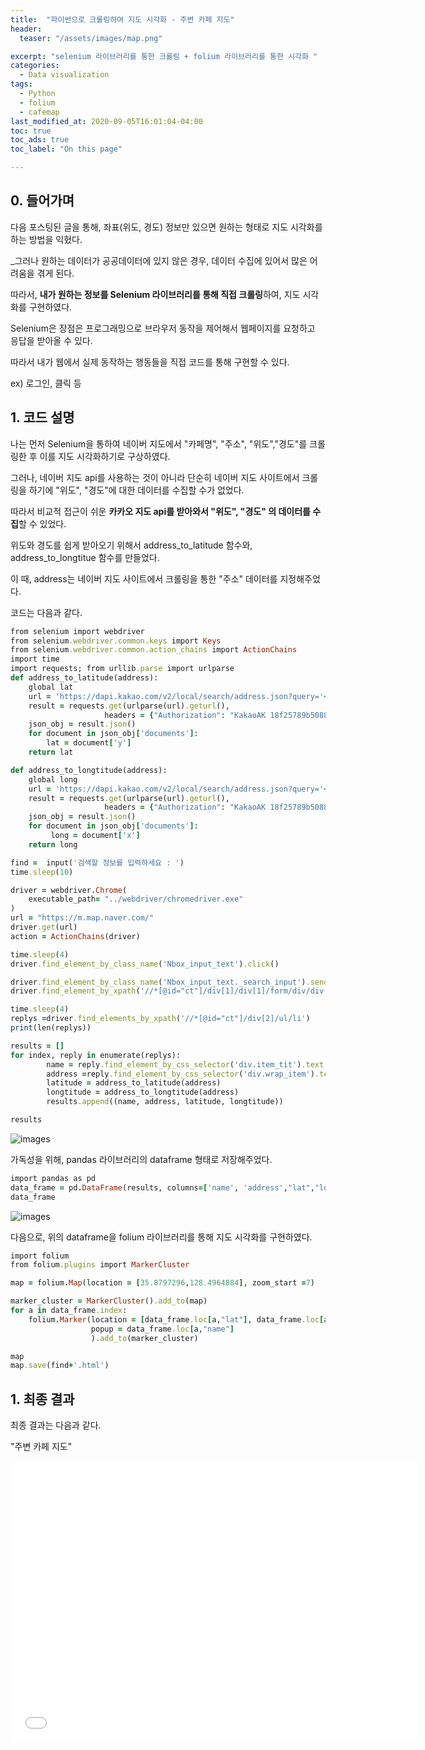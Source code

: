 ```yaml
---
title:  "파이썬으로 크롤링하여 지도 시각화 - 주변 카페 지도"
header:
  teaser: "/assets/images/map.png"

excerpt: "selenium 라이브러리를 통한 크롤링 + folium 라이브러리를 통한 시각화 "
categories:
  - Data visualization
tags:
  - Python
  - folium
  - cafemap
last_modified_at: 2020-09-05T16:01:04-04:00
toc: true
toc_ads: true
toc_label: "On this page"

---
```

## 0\. 들어가며

다음 포스팅된 글을 통해, 좌표(위도, 경도) 정보만 있으면 원하는 형태로 지도 시각화를 하는 방법을 익혔다.

_그러나 원하는 데이터가 공공데이터에 있지 않은 경우, 데이터 수집에 있어서 많은 어려움을 겪게 된다.  

따라서, **내가 원하는 정보를 Selenium 라이브러리를 통해 직접 크롤링**하여, 지도 시각화를 구현하였다.

Selenium은 장점은 프로그래밍으로 브라우저 동작을 제어해서 웹페이지를 요청하고 응답을 받아올 수 있다. 

따라서 내가 웹에서 실제 동작하는 행동들을 직접 코드를 통해 구현할 수 있다.

ex) 로그인, 클릭 등

## 1\. 코드 설명

나는 먼저 Selenium을 통하여 네이버 지도에서 "카페명", "주소", "위도","경도"를 크롤링한 후 이를 지도 시각화하기로 구상하였다.

그러나, 네이버 지도 api를 사용하는 것이 아니라 단순히 네이버 지도 사이트에서 크롤링을 하기에 "위도", "경도"에 대한 데이터를 수집할 수가 없었다.

따라서 비교적 접근이 쉬운 **카카오 지도 api를 받아와서 "위도", "경도" 의 데이터를 수집**할 수 있었다. 

위도와 경도를 쉽게 받아오기 위해서 address\_to\_latitude 함수와, address\_to\_longtitue 함수를 만들었다.

이 때, address는 네이버 지도 사이트에서 크롤링을 통한 "주소" 데이터를 지정해주었다.

코드는 다음과 같다.

```ruby
from selenium import webdriver
from selenium.webdriver.common.keys import Keys
from selenium.webdriver.common.action_chains import ActionChains
import time
import requests; from urllib.parse import urlparse
def address_to_latitude(address):
    global lat
    url = 'https://dapi.kakao.com/v2/local/search/address.json?query='+address
    result = requests.get(urlparse(url).geturl(),
                     headers = {"Authorization": "KakaoAK 18f25789b508875a6bdc09c1e425b293"})
    json_obj = result.json()
    for document in json_obj['documents']:
        lat = document['y']
    return lat

def address_to_longtitude(address):
    global long
    url = 'https://dapi.kakao.com/v2/local/search/address.json?query='+address
    result = requests.get(urlparse(url).geturl(),
                     headers = {"Authorization": "KakaoAK 18f25789b508875a6bdc09c1e425b293"})
    json_obj = result.json()
    for document in json_obj['documents']:
         long = document['x']
    return long

find =  input('검색할 정보를 입력하세요 : ')
time.sleep(10)

driver = webdriver.Chrome(
    executable_path= "../webdriver/chromedriver.exe"
)
url = "https://m.map.naver.com/"
driver.get(url)
action = ActionChains(driver)

time.sleep(4)
driver.find_element_by_class_name('Nbox_input_text').click()

driver.find_element_by_class_name('Nbox_input_text._search_input').send_keys(find)
driver.find_element_by_xpath('//*[@id="ct"]/div[1]/div[1]/form/div/div[2]/div/span[2]/button[2]').click()

time.sleep(4)
replys =driver.find_elements_by_xpath('//*[@id="ct"]/div[2]/ul/li')
print(len(replys))

results = []
for index, reply in enumerate(replys):
        name = reply.find_element_by_css_selector('div.item_tit').text
        address =reply.find_element_by_css_selector('div.wrap_item').text.split('\n')[2]
        latitude = address_to_latitude(address)
        longtitude = address_to_longtitude(address)
        results.append((name, address, latitude, longtitude))

results
```

![images](https://img1.daumcdn.net/thumb/R1280x0/?scode=mtistory2&fname=https%3A%2F%2Fblog.kakaocdn.net%2Fdn%2Fd5Xlzk%2FbtqHZj49KlH%2FHwPTPsEbRoP9HCtYs59jK1%2Fimg.png)

가독성을 위해, pandas 라이브러리의 dataframe 형태로 저장해주었다.

```ruby
import pandas as pd
data_frame = pd.DataFrame(results, columns=['name', 'address',"lat","long"])
data_frame
```

![images](https://img1.daumcdn.net/thumb/R1280x0/?scode=mtistory2&fname=https%3A%2F%2Fblog.kakaocdn.net%2Fdn%2FLuoSG%2FbtqHZk37wrW%2F4zsQT0LiU7OUaHtXvTmDH0%2Fimg.png)

다음으로, 위의 dataframe을 folium 라이브러리를 통해 지도 시각화를 구현하였다.

```ruby
import folium
from folium.plugins import MarkerCluster

map = folium.Map(location = [35.8797296,128.4964884], zoom_start =7)

marker_cluster = MarkerCluster().add_to(map)
for a in data_frame.index:
    folium.Marker(location = [data_frame.loc[a,"lat"], data_frame.loc[a,"long"]],
                  popup = data_frame.loc[a,"name"]
                  ).add_to(marker_cluster)

map
map.save(find+'.html')
```

## 1\. 최종 결과

최종 결과는 다음과 같다.

"주변 카페 지도"

<p><iframe src="/map/cafe_folium.html" width="650" height="450" frameborder="0" allowfullscreen="" aria-hidden="false"></iframe></p>
<p>&nbsp;</p>
